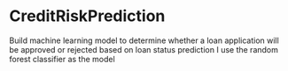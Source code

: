 # CreditRiskPrediction

Build machine learning model to determine whether a loan application will be approved or rejected based on loan status prediction
I use the random forest classifier as the model
